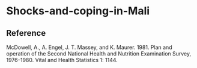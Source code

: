 # Shocks-and-coping-in-Mali


## Reference
McDowell, A., A. Engel, J. T. Massey, and K. Maurer. 1981. Plan and operation of the Second National Health and Nutrition Examination Survey, 1976–1980. Vital and Health Statistics 1: 1144.
 
